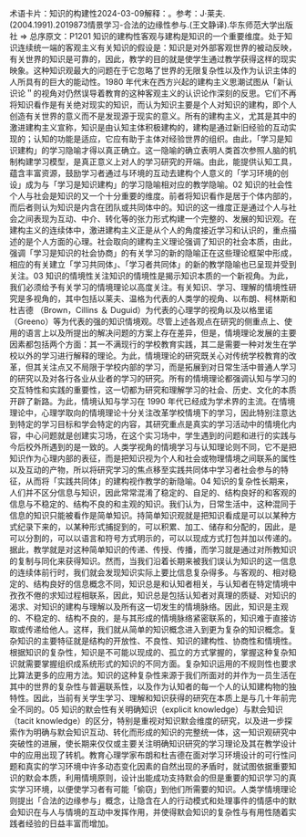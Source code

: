

术语卡片：知识的构建性2024-03-09解释：。参考：J·莱夫.(2004.1991).2019873情景学习-合法的边缘性参与.(王文静译).华东师范大学出版社 => 总序原文：P1201 知识的建构性客观与建构是知识的一个重要维度。处于知识连续统一端的客观主义有关知识的假设是：知识是对外部客观世界的被动反映，有关世界的知识是可靠的，因此，教学的目的就是使学生通过教学获得这样的现实映象。这种知识观最大的问题在于它忽略了世界的无限复杂性以及作为认识主体的人所具有的巨大的能动性。1980 年代末在西方兴起的建构主义思潮试图从「新认识论＂的视角对仍然误导着教育的这种客观主义的认识论作深刻的反思。它们不再将知识看作是有关绝对现实的知识，而认为知识主要是个人对知识的建构，即个人创造有关世界的意义而不是发现源于现实的意义。所有的建构主义，尤其是其中的激进建构主义宣称，知识是由认知主体积极建构的，建构是通过新旧经验的互动实现的；认知的功能是适应，它应有助于主体对经验世界的组织。由此，「学习是知识建构」的学习隐喻才得以真正确立。这一隐喻的确立表明人类首次参照人脑的机制构建学习模型，是真正意义上对人的学习研究的开端。由此，能提供认知工具，蕴含丰富资源，鼓励学习者通过与环境的互动去建构个人意义的「学习环境的创设」成为与「学习是知识建构」的学习隐喻相对应的教学隐喻。02 知识的社会性个人与社会是知识的又一个十分重要的维度。前者将知识看作是居于个体内部的，而后者则认为知识是内含在团队或共同体中的。知识的这一维度正是通过个人与社会之间表现为互动、中介、转化等的张力形式构建一个完整的、发展的知识观。在建构主义的连续体中，激进建构主义正是从个人的角度接近学习和认识的，重点描述的是个人方面的心理。社会取向的建构主义理论强调了知识的社会本质，由此，强调「学习是知识的社会协商」的有关学习的新的隐喻正在这些理论框架中形成，相应的有关建立「学习共同体」、「学习者共同体」的新的教学隐喻也已呈现并受到关注。03 知识的情境性关注知识的情境性是揭示知识本质的一个新视角。为此，我们必须给予有关学习的情境理论以高度关注。有关知识、学习、理解的情境性研究是多视角的，其中包括以莱夫、温格为代表的人类学的视角、以布朗、柯林斯和杜吉德 （Brown，Cillins ＆ Duguid）为代表的心理学的视角以及以格里诺（Greeno）等为代表的强的知识情境观。尽管上述各观点在研究的侧重点上、使用的语言上以及所提出的解决问题的方案上存在差异，但是，情境理论发展的主要因素都包括两个方面：其一不满现行的学校教育实践，其二是需要一种对发生在学校以外的学习进行解释的理论。为此，情境理论的研究既关心对传统学校教育的改革，但其关注点又不局限于学校内部的学习，而是拓展到对日常生活中普通人学习的研究以及对各行各业从业者的学习的研究。所有的情境理论都强调认知与学习的交互特性和实践的重要性，这一切都为研究和理解学习的社会、历史、文化的本质开辟了新路。为此，情境认知与学习在 1990 年代已经成为学术界的主流。在情境理论中，心理学取向的情境理论十分关注改革学校情境下的学习，因此特别注意达到特定的学习目标和学会特定的内容，其研究重点是真实的学习活动中的情境化内容，中心问题就是创建实习场，在这个实习场中，学生遇到的问题和进行的实践与今后校外所遇到的是一致的。人类学视角的情境学习与认知理论则不同，它不是把知识作为心理内部的表征，而是把知识视为个人和社会或物理情境之间联系的属性以及互动的产物，所以将研究学习的焦点移至实践共同体中学习者社会参与的特征，从而将「实践共同体」的建构视作教学的新隐喻。04 知识的复杂性长期来，人们并不区分信息与知识，因此常常混淆了稳定的、自足的、结构良好的和客观的信息与不稳定的、结构不良的和主观的知识。我们认为，日常生活中，这种混同于信息的知识只能被看作是简单知识。持简单知识观就是把知识看成是可以以某种方式纪录下来的，以某种形式捕捉到的，可以积累、加工、储存和分配的，因此，是可以分割的，可以以语言和符号方式明示的，可以以现成方式打包并加以传递的。据此，教学就是对这种简单知识的传递、传授、传播，而学习就是通过对所教知识的复制与同化来获得知识。然而，当我们沿着长期来被我们误认为知识的这一信息的连续体前行时，我们就会发现知识实际上要比信息复杂得多。与客观的、相对稳定的、结构良好的信息概念不同，知识总是和认知者相关，与认知者在特定情境中孜孜不倦的求知过程相联系，因此，知识总是包括认知者对真理的质疑、对知识的渴求、对知识的建构与理解以及所有这一切发生的情境脉络。因此，知识是主观的、不稳定的、结构不良的，是与其形成的情境脉络紧密联系的，知识难于直接访取或传递给他人。这样，我们就从简单的知识概念进入到更为复杂的知识概念。复杂知识的主要特征就是结构的开放性、不良性、知识的建构性、协商性和情境性。根据知识的复杂性，知识是不可能以现成的、孤立的方式掌握的，掌握这种复杂知识就需要掌握组织成系统形式的知识的不同方面。复杂知识运用的不规则性也要求比算法更多的应用方法。知识的这种复杂性来源于我们所面对的并作为一员生活在其中的世界的复杂性与普遍联系性，以及作为认知者的每一个人的认知建构物的独特性。因此，当前有关学生学习、理解和知识获得的研究在本质上是与几十年前完全不同的。05 知识的默会性有关明确知识（explicit knowledge）与默会知识（tacit knowledge）的区分，特别是重视对知识默会维度的研究，以及进一步探索作为明确与默会知识互动、转化而形成的知识的完整统一体，这一知识观研究中突破性的进展，使长期来仅仅或主要关注明确知识研究的学习理论及其在教学设计中的应用出现了转机。教育心理学家布朗和杜吉德在面对学习环境设计的可行性问题和真实的学习环境中许多动态变化因素的自然出现的矛盾时，就试图依据重要知识的默会本质，利用情境原则，设计出能成功支持默会的但是重要的知识学习的真实学习环境，以便使学习者有可能「偷窃」到他们所需要的知识。人类学情境理论则提出「合法的边缘参与」概念，让隐含在人的行动模式和处理事件的情感中的默会知识在与人与情境的互动中发挥作用，并使得默会知识的复杂性与有用性随着实践者经验的日益丰富而增加。